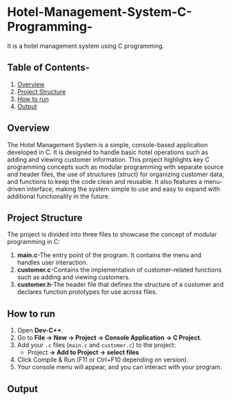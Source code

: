 # Hotel-Management-System-C-Programming-
It is a hotel management system using C programming.
## Table of Contents-
1. [Overview](#overview)
2. [Project Structure](#project-structure)
3. [How to run](#how-to-run)
4. [Output](#output)
   
## Overview
The Hotel Management System is a simple, console-based application developed in C. It is designed to handle basic hotel operations such as adding and viewing customer information. This project highlights key C programming concepts such as modular programming with separate source and header files, the use of structures (struct) for organizing customer data, and functions to keep the code clean and reusable. It also features a menu-driven interface, making the system simple to use and easy to expand with additional functionality in the future.
## Project Structure
The project is divided into three files to showcase the concept of modular programming in C:
1. **main.c**-The entry point of the program. It contains the menu and handles user interaction.
2. **customer.c**-Contains the implementation of customer-related functions such as adding and viewing customers.
3. **customer.h**-The header file that defines the structure of a customer and declares function prototypes for use across files.
## How to run
1. Open **Dev-C++**.
2. Go to **File → New → Project → Console Application → C Project**.
3. Add your ```.c``` files (```main.c``` and ```customer.c```) to the project:
   * Project **→ Add to Project → select files**
4. Click Compile & Run (F11 or Ctrl+F10 depending on version).
5. Your console menu will appear, and you can interact with your program.
## Output
